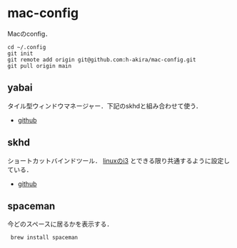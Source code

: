 # mac-config
Macのconfig．
```
cd ~/.config
git init
git remote add origin git@github.com:h-akira/mac-config.git
git pull origin main
```
## yabai
タイル型ウィンドウマネージャー．下記のskhdと組み合わせて使う．
- [github](https://github.com/koekeishiya/yabai)

## skhd
ショートカットバインドツール．
[linuxのi3](https://github.com/h-akira/linux-config)
とできる限り共通するように設定している．
- [github](https://github.com/koekeishiya/skhd)

## spaceman
今どのスペースに居るかを表示する．
```
 brew install spaceman
```
